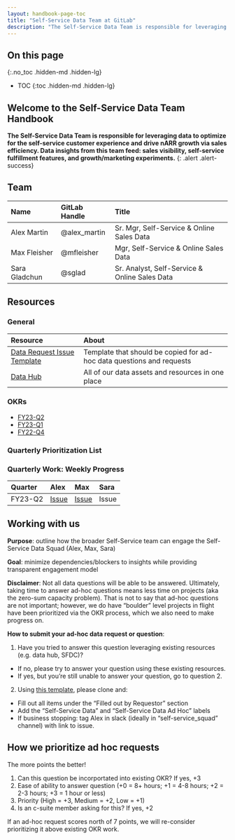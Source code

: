 ```yaml
---
layout: handbook-page-toc
title: "Self-Service Data Team at GitLab"
description: "The Self-Service Data Team is responsible for leveraging data to optimize for the self-service customer experience and drive nARR growth via sales efficiency. Data insights from this team feed: sales visibility, self-service fulfillment features, and growth/marketing experiments."
---
```


## On this page
{:.no_toc .hidden-md .hidden-lg}

- TOC
{:toc .hidden-md .hidden-lg}

<link rel="stylesheet" type="text/css" href="/stylesheets/biztech.css" />

## Welcome to the Self-Service Data Team Handbook

**The Self-Service Data Team is responsible for leveraging data to optimize for the self-service customer experience and drive nARR growth via sales efficiency. Data insights from this team feed: sales visibility, self-service fulfillment features, and growth/marketing experiments.** 
{: .alert .alert-success}


## Team

|  **Name** | **GitLab Handle** | **Title** |
| :--------------- | :----------------- | :----------------- |
| Alex Martin | @alex_martin | Sr. Mgr, Self-Service & Online Sales Data |
| Max Fleisher | @mfleisher |  Mgr, Self-Service & Online Sales Data |
| Sara Gladchun | @sglad | Sr. Analyst, Self-Service & Online Sales Data |

## Resources

### General

|  **Resource** | **About** |
| :--------------- | :----------------- | 
| [Data Request Issue Template](https://gitlab.com/gitlab-com/sales-team/self-service/-/issues/102) | Template that should be copied for ad-hoc data questions and requests | 
| [Data Hub](https://docs.google.com/document/d/10p86n7f5vt4UmhHM4ZGRZm4OSa5k5g-LKQ0uBAKnvSc/edit?usp=sharing) | All of our data assets and resources in one place | 


### OKRs

- [FY23-Q2](https://app.ally.io/users/181976/objectives?tab=0&time_period_id=155985&selected_dashboard_id=0&viewId=436426)
- [FY23-Q1](https://gitlab.com/gitlab-com/sales-team/self-service/-/issues/40)
- [FY22-Q4](https://gitlab.com/gitlab-com/sales-team/self-service/-/issues/19)

### Quarterly Prioritization List


### Quarterly Work: Weekly Progress

|  **Quarter** | **Alex** | **Max** | **Sara** |
| :--------------- | :----------------- | :----------------- | :----------------- |
| FY23-Q2 | [Issue](https://gitlab.com/gitlab-com/sales-team/self-service/-/issues/101) | [Issue](https://gitlab.com/gitlab-com/sales-team/self-service/-/issues/106) | Issue |



## Working with us
**Purpose**: outline how the broader Self-Service team can engage the Self-Service Data Squad (Alex, Max, Sara)

**Goal**: minimize dependencies/blockers to insights while providing transparent engagement model

**Disclaimer**: Not all data questions will be able to be answered. Ultimately, taking time to answer ad-hoc questions means less time on projects (aka the zero-sum capacity problem). That is not to say that ad-hoc questions are not important; however, we do have “boulder” level projects in flight have been prioritized via the OKR process, which we also need to make progress on.

**How to submit your ad-hoc data request or question**:

1. Have you tried to answer this question leveraging existing resources (e.g. data hub, SFDC)?

- If no, please try to answer your question using these existing resources.
- If yes, but you’re still unable to answer your question, go to question 2.

2. Using [this template](https://gitlab.com/gitlab-com/sales-team/self-service/-/issues/102), please clone and:

- Fill out all items under the “Filled out by Requestor” section
- Add the “Self-Service Data” and “Self-Service Data Ad Hoc” labels
- If business stopping: tag Alex in slack (ideally in “self-service_squad” channel) with link to issue.

## How we prioritize ad hoc requests
The more points the better!

1. Can this question be incorportated into existing OKR? If yes, +3
2. Ease of ability to answer question (+0 = 8+ hours; +1 = 4-8 hours; +2 = 2-3 hours; +3 = 1 hour or less)
3. Priority (High = +3, Medium = +2, Low = +1)
4. Is an c-suite member asking for this? If yes, +2

If an ad-hoc request scores north of 7 points, we will re-consider prioritizing it above existing OKR work.


